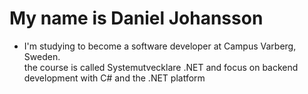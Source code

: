 # My name is Daniel Johansson

- I'm studying to become a software developer at Campus Varberg, Sweden. </br>
the course is called Systemutvecklare .NET and focus on backend development with C# and the .NET platform
<br/>
